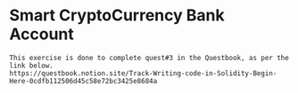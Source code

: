 # Smart CryptoCurrency Bank Account

```solidity
This exercise is done to complete quest#3 in the Questbook, as per the link below. 
https://questbook.notion.site/Track-Writing-code-in-Solidity-Begin-Here-0cdfb112506d45c58e72bc3425e8684a
```
